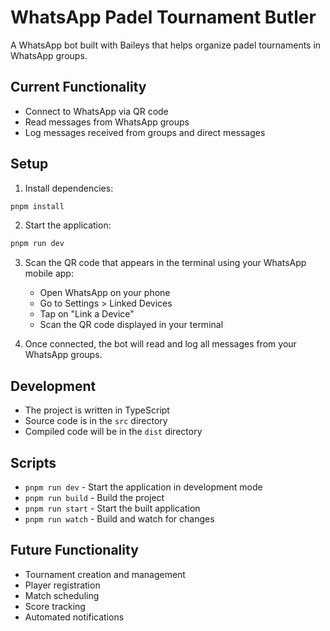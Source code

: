 # WhatsApp Padel Tournament Butler

A WhatsApp bot built with Baileys that helps organize padel tournaments in WhatsApp groups.

## Current Functionality

- Connect to WhatsApp via QR code
- Read messages from WhatsApp groups
- Log messages received from groups and direct messages

## Setup

1. Install dependencies:
```bash
pnpm install
```

2. Start the application:
```bash
pnpm run dev
```

3. Scan the QR code that appears in the terminal using your WhatsApp mobile app:
   - Open WhatsApp on your phone
   - Go to Settings > Linked Devices
   - Tap on "Link a Device"
   - Scan the QR code displayed in your terminal

4. Once connected, the bot will read and log all messages from your WhatsApp groups.

## Development

- The project is written in TypeScript
- Source code is in the `src` directory
- Compiled code will be in the `dist` directory

## Scripts

- `pnpm run dev` - Start the application in development mode
- `pnpm run build` - Build the project
- `pnpm run start` - Start the built application
- `pnpm run watch` - Build and watch for changes

## Future Functionality

- Tournament creation and management
- Player registration
- Match scheduling
- Score tracking
- Automated notifications
